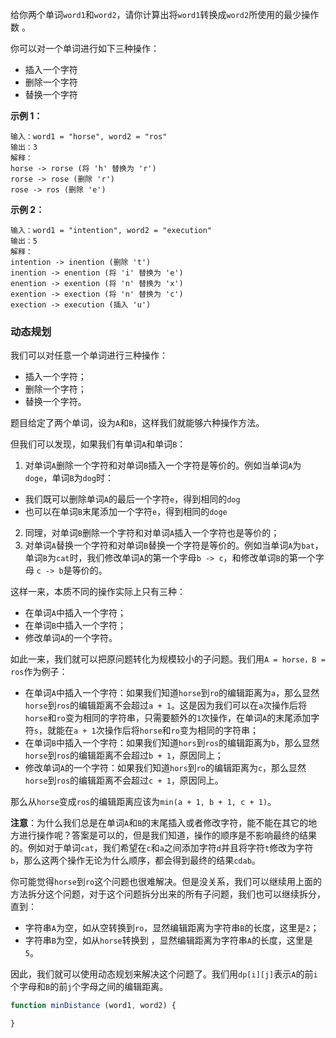 给你两个单词`word1`和`word2`，请你计算出将`word1`转换成`word2`所使用的最少操作数 。

你可以对一个单词进行如下三种操作：
- 插入一个字符
- 删除一个字符
- 替换一个字符

**示例 1：**
```
输入：word1 = "horse", word2 = "ros"
输出：3
解释：
horse -> rorse (将 'h' 替换为 'r')
rorse -> rose (删除 'r')
rose -> ros (删除 'e')
```

**示例 2：**
```
输入：word1 = "intention", word2 = "execution"
输出：5
解释：
intention -> inention (删除 't')
inention -> enention (将 'i' 替换为 'e')
enention -> exention (将 'n' 替换为 'x')
exention -> exection (将 'n' 替换为 'c')
exection -> execution (插入 'u')
```

### 动态规划
我们可以对任意一个单词进行三种操作：
- 插入一个字符；
- 删除一个字符；
- 替换一个字符。

题目给定了两个单词，设为`A`和`B`，这样我们就能够六种操作方法。

但我们可以发现，如果我们有单词`A`和单词`B`：
1. 对单词`A`删除一个字符和对单词`B`插入一个字符是等价的。例如当单词`A`为`doge`，单词`B`为`dog`时：
- 我们既可以删除单词`A`的最后一个字符`e`，得到相同的`dog`
- 也可以在单词`B`末尾添加一个字符`e`，得到相同的`doge`
2. 同理，对单词`B`删除一个字符和对单词`A`插入一个字符也是等价的；
3. 对单词`A`替换一个字符和对单词`B`替换一个字符是等价的。例如当单词`A`为`bat`，单词`B`为`cat`时，我们修改单词`A`的第一个字母`b -> c`，和修改单词`B`的第一个字母 `c -> b`是等价的。

这样一来，本质不同的操作实际上只有三种：
- 在单词`A`中插入一个字符；
- 在单词`B`中插入一个字符；
- 修改单词`A`的一个字符。

如此一来，我们就可以把原问题转化为规模较小的子问题。我们用`A = horse，B = ros`作为例子：

- 在单词`A`中插入一个字符：如果我们知道`horse`到`ro`的编辑距离为`a`，那么显然`horse`到`ros`的编辑距离不会超过`a + 1`。这是因为我们可以在`a`次操作后将`horse`和`ro`变为相同的字符串，只需要额外的`1`次操作，在单词`A`的末尾添加字符`s`，就能在`a + 1`次操作后将`horse`和`ro`变为相同的字符串；
- 在单词`B`中插入一个字符：如果我们知道`hors`到`ros`的编辑距离为`b`，那么显然`horse`到`ros`的编辑距离不会超过`b + 1`，原因同上；
- 修改单词`A`的一个字符：如果我们知道`hors`到`ro`的编辑距离为`c`，那么显然`horse`到`ros`的编辑距离不会超过`c + 1`，原因同上。

那么从`horse`变成`ros`的编辑距离应该为`min(a + 1, b + 1, c + 1)`。

**注意**：为什么我们总是在单词`A`和`B`的末尾插入或者修改字符，能不能在其它的地方进行操作呢？答案是可以的，但是我们知道，操作的顺序是不影响最终的结果的。例如对于单词`cat`，我们希望在`c`和`a`之间添加字符`d`并且将字符`t`修改为字符`b`，那么这两个操作无论为什么顺序，都会得到最终的结果`cdab`。

你可能觉得`horse`到`ro`这个问题也很难解决。但是没关系，我们可以继续用上面的方法拆分这个问题，对于这个问题拆分出来的所有子问题，我们也可以继续拆分，直到：
- 字符串`A`为空，如从空转换到`ro`，显然编辑距离为字符串`B`的长度，这里是`2`；
- 字符串`B`为空，如从`horse`转换到 ，显然编辑距离为字符串`A`的长度，这里是`5`。

因此，我们就可以使用动态规划来解决这个问题了。我们用`dp[i][j]`表示`A`的前`i`个字母和`B`的前`j`个字母之间的编辑距离。

```js
function minDistance (word1, word2) {

}
```
